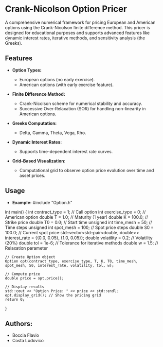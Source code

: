 # Crank-Nicolson Option Pricer

A comprehensive numerical framework for pricing European and American options using the Crank-Nicolson finite difference method. This pricer is designed for educational purposes and supports advanced features like dynamic interest rates, iterative methods, and sensitivity analysis (the Greeks).

## Features

- **Option Types:**
  - European options (no early exercise).
  - American options (with early exercise feature).

- **Finite Difference Method:**
  - Crank-Nicolson scheme for numerical stability and accuracy.
  - Successive Over-Relaxation (SOR) for handling non-linearity in American options.

- **Greeks Computation:**
  - Delta, Gamma, Theta, Vega, Rho.

- **Dynamic Interest Rates:**
  - Supports time-dependent interest rate curves.

- **Grid-Based Visualization:**
  - Computational grid to observe option price evolution over time and asset prices.

## Usage

- **Example:**
#include "Option.h"

int main() {
    int contract_type = 1; // Call option
    int exercise_type = 0; // American option
    double T = 1.0;        // Maturity (1 year)
    double K = 100.0;      // Strike price
    double T0 = 0.0;       // Start time
    unsigned int time_mesh = 50; // Time steps
    unsigned int spot_mesh = 100; // Spot price steps
    double S0 = 100.0;     // Current spot price
    std::vector<std::pair<double, double>> interest_rate = {{0.0, 0.05}, {1.0, 0.05}};
    double volatility = 0.2; // Volatility (20%)
    double tol = 1e-6;       // Tolerance for iterative methods
    double w = 1.5;          // Relaxation parameter

    // Create Option object
    Option opt(contract_type, exercise_type, T, K, T0, time_mesh, spot_mesh, S0, interest_rate, volatility, tol, w);

    // Compute price
    double price = opt.price();

    // Display results
    std::cout << "Option Price: " << price << std::endl;
    opt.display_grid(); // Show the pricing grid
    return 0;
}

## Authors:
- Boccia Flavio
- Costa Ludovico
